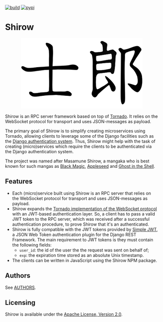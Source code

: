 [![build](https://travis-ci.com/tolstoyevsky/shirow.svg?branch=master)](https://travis-ci.org/tolstoyevsky/shirow)
[![pypi](https://img.shields.io/pypi/v/shirow.svg)](https://pypi.org/project/shirow/)

# Shirow

<p align="center">
    <img src="/logo/400x232.png" alt="Shirow">
</p>

Shirow is an RPC server framework based on top of [Tornado](http://tornadoweb.org/en/stable/). It relies on the WebSocket protocol for transport and uses JSON-messages as payload.

The primary goal of Shirow is to simplify creating microservices using Tornado, allowing clients to leverage some of the Django facilities such as the [Django authentication system](https://docs.djangoproject.com/en/2.2/topics/auth/). Thus, Shirow might help with the task of creating (micro)services which require the clients to be authenticated via the Django authentication system.

The project was named after Masamune Shirow, a mangaka who is best known for such mangas as [Black Magic](https://en.wikipedia.org/wiki/Black_Magic_(manga)), [Appleseed](https://en.wikipedia.org/wiki/Appleseed_(manga)) and [Ghost in the Shell](https://en.wikipedia.org/wiki/Ghost_in_the_Shell_(manga)).

## Features

* Each (micro)service built using Shirow is an RPC server that relies on the WebSocket protocol for transport and uses JSON-messages as payload.
* Shirow expands the [Tornado implementation of the WebSocket protocol](https://www.tornadoweb.org/en/stable/websocket.html) with an JWT-based authentication layer. So, a client has to pass a valid JWT token to the RPC server, which was received after a successful authentication procedure, to prove Shirow that it's an authenticated.
* Shirow is fully compatible with the JWT tokens provided by [Simple JWT](https://github.com/SimpleJWT/django-rest-framework-simplejwt), a JSON Web Token authentication plugin for the Django REST Framework. The main requirement to JWT tokens is they must contain the following fields:
  * `user_id`: the id of the user the the request was sent on behalf of;
  * `exp`: the expiration time stored as an absolute Unix timestamp.
* The clients can be written in JavaScript using the Shirow NPM package.

## Authors

See [AUTHORS](AUTHORS.md).

## Licensing

Shirow is available under the [Apache License, Version 2.0](LICENSE).
